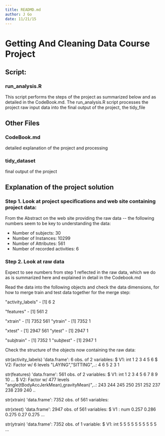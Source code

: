 ```yaml
---
title: READMD.md
author: J Go 
date: 11/21/15
---
```


# Getting And Cleaning Data Course Project 

## Script:

### run_analysis.R  
This script performs the steps of the project as summarized below and as 
detailed in the CodeBook.md.
The run_analysis.R script processes the project raw input data
into the final output of the project, the tidy_file

## Other Files

### CodeBook.md         
detailed explanation of the project and processing

### tidy_dataset        
final output of the project

## Explanation of the project solution

### Step 1.  Look at project specifications and web site containing project data:

From the Abstract on the web site providing the raw data -- the following
numbers seem to be key to understanding the data:

* Number of subjects: 30
* Number of Instances: 10299
* Number of Attributes: 561
* Number of recorded activities: 6

### Step 2.  Look at raw data

Expect to see numbers from step 1 reflected in the raw data, which we do as is
summarized here and explained in detail in the Codebook.md

Read the data into the following objects and check the data dimensions, for
how to  merge train and test data together for the merge step:

  "activity_labels" - [1] 6 2

  "features"        - [1] 561   2

  "xtrain"          - [1] 7352  561
  "ytrain"          - [1] 7352    1

  "xtest"           - [1] 2947  561
  "ytest"           - [1] 2947    1

  "subjtrain"       - [1] 7352    1
  "subjtest"        - [1] 2947    1

Check the structure of the objects now containing the raw data:

str(activity_labels)
'data.frame':   6 obs. of  2 variables:
 $ V1: int  1 2 3 4 5 6
 $ V2: Factor w/ 6 levels "LAYING","SITTING",..: 4 6 5 2 3 1

str(features)
'data.frame':   561 obs. of  2 variables:
 $ V1: int  1 2 3 4 5 6 7 8 9 10 ...
 $ V2: Factor w/ 477 levels "angle(tBodyAccJerkMean),gravityMean)",..: 243 244 245 250 251 252 237 238 239 240 ..

str(xtrain)
'data.frame':   7352 obs. of  561 variables:

str(xtest)
'data.frame':   2947 obs. of  561 variables:
 $ V1  : num  0.257 0.286 0.275 0.27 0.275 ...

str(ytrain)
'data.frame':   7352 obs. of  1 variable:
 $ V1: int  5 5 5 5 5 5 5 5 5 5 ...

